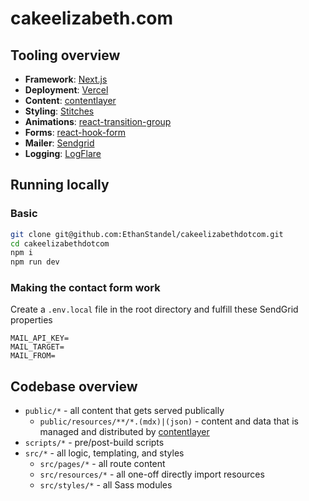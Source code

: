 # cakeelizabeth.com

## Tooling overview

- **Framework**: [Next.js](https://nextjs.org/)
- **Deployment**: [Vercel](https://vercel.com)
- **Content**: [contentlayer](https://github.com/contentlayerdev/contentlayer)
- **Styling**: [Stitches](https://stitches.dev/)
- **Animations**: [react-transition-group](https://reactcommunity.org/react-transition-group/)
- **Forms**: [react-hook-form](https://react-hook-form.com/)
- **Mailer**: [Sendgrid](https://sendgrid.com/)
- **Logging**: [LogFlare](https://logflare.app/)

## Running locally

### Basic

```bash
git clone git@github.com:EthanStandel/cakeelizabethdotcom.git
cd cakeelizabethdotcom
npm i
npm run dev
```

### Making the contact form work

Create a `.env.local` file in the root directory and fulfill these SendGrid properties

```env
MAIL_API_KEY=
MAIL_TARGET=
MAIL_FROM=
```

## Codebase overview

- `public/*` - all content that gets served publically
  - `public/resources/**/*.(mdx)|(json)` - content and data that is managed and distributed by [contentlayer](https://github.com/contentlayerdev/contentlayer)
- `scripts/*` - pre/post-build scripts
- `src/*` - all logic, templating, and styles
  - `src/pages/*` - all route content
  - `src/resources/*` - all one-off directly import resources
  - `src/styles/*` - all Sass modules